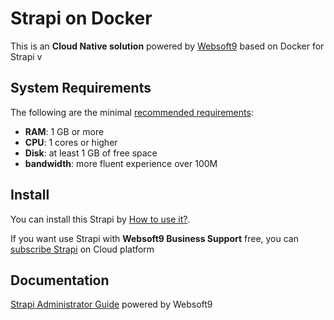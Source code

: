 # Strapi on Docker  

This is an **Cloud Native solution** powered by [Websoft9](https://www.websoft9.com) based on Docker for Strapi v

## System Requirements

The following are the minimal [recommended requirements](https://hub.docker.com/r/strapi/strapi):

* **RAM**: 1 GB or more
* **CPU**: 1 cores or higher
* **Disk**: at least 1 GB of free space
* **bandwidth**: more fluent experience over 100M  

## Install

You can install this Strapi by [How to use it?](https://github.com/Websoft9/docker-library#how-to-use-it).   

If you want use Strapi with **Websoft9 Business Support** free, you can [subscribe Strapi](https://www.websoft9.com/apps) on Cloud platform

## Documentation

[Strapi Administrator Guide](https://support.websoft9.com/docs/strapi) powered by Websoft9
